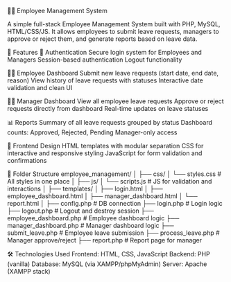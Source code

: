 🧑‍💼 Employee Management System

A simple full-stack Employee Management System built with PHP, MySQL, HTML/CSS/JS. It allows employees to submit leave requests, managers to approve or reject them, and generate reports based on leave data.

🚀 Features
🔐 Authentication
Secure login system for Employees and Managers
Session-based authentication
Logout functionality

👩‍💼 Employee Dashboard
Submit new leave requests (start date, end date, reason)
View history of leave requests with statuses
Interactive date validation and clean UI

👨‍💼 Manager Dashboard
View all employee leave requests
Approve or reject requests directly from dashboard
Real-time updates on leave statuses

📊 Reports
Summary of all leave requests grouped by status
Dashboard counts: Approved, Rejected, Pending
Manager-only access

🎨 Frontend Design
HTML templates with modular separation
CSS for interactive and responsive styling
JavaScript for form validation and confirmations

📂 Folder Structure
employee_management/ │ ├── css/ │ └── styles.css # All styles in one place │ ├── js/ │ └── scripts.js # JS for validation and interactions │ ├── templates/ │ ├── login.html │ ├── employee_dashboard.html │ ├── manager_dashboard.html │ └── report.html │ ├── config.php # DB connection ├── login.php # Login logic ├── logout.php # Logout and destroy session ├── employee_dashboard.php # Employee dashboard logic ├── manager_dashboard.php # Manager dashboard logic ├── submit_leave.php # Employee leave submission ├── process_leave.php # Manager approve/reject ├── report.php # Report page for manager

🛠️ Technologies Used
Frontend: HTML, CSS, JavaScript
Backend: PHP (vanilla)
Database: MySQL (via XAMPP/phpMyAdmin)
Server: Apache (XAMPP stack)
